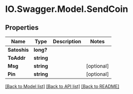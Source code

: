 # IO.Swagger.Model.SendCoin
## Properties

Name | Type | Description | Notes
------------ | ------------- | ------------- | -------------
**Satoshis** | **long?** |  | 
**ToAddr** | **string** |  | 
**Msg** | **string** |  | [optional] 
**Pin** | **string** |  | [optional] 

[[Back to Model list]](../README.md#documentation-for-models) [[Back to API list]](../README.md#documentation-for-api-endpoints) [[Back to README]](../README.md)

